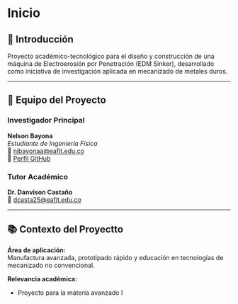 # Inicio

## 🌟 Introducción
Proyecto académico-tecnológico para el diseño y construcción de una máquina de Electroerosión por Penetración (EDM Sinker), desarrollado como iniciativa de investigación aplicada en mecanizado de metales duros.

---

## 👥 Equipo del Proyecto

### Investigador Principal
**Nelson Bayona**  
*Estudiante de Ingeniería Física*  
📧 [njbayonaa@eafit.edu.co](mailto:nelson.baayona@email.com)  
🔗 [Perfil GitHub](https://github.com/NelsonBayona)

### Tutor Académico
**Dr. Danvison Castaño**   
📧 [dcasta25@eafit.edu.co](mailto:dcasta25@eafit.edu.co)  

---

## 📚 Contexto del Proyectto
**Área de aplicación:**  
Manufactura avanzada, prototipado rápido y educación en tecnologías de mecanizado no convencional.

**Relevancia académica:**  
- Proyecto para la materia avanzado I
